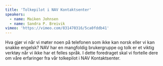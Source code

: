 ```yaml
---
title: 'Tolkepilot i NAV Kontaktsenter'
speakers:
  - name: Maiken Johnsen
  - name: Sandra P. Breivik
vimeo: 'https://vimeo.com/831470316/5ca0fddb41'
---
```


Hva gjør vi når vi møter noen på telefonen som ikke kan norsk eller vi kan snakke engelsk? NAV har en mangfoldig brukergruppe og tolk er et viktig verktøy når vi ikke har et felles språk. I dette foredraget skal vi fortelle dere om våre erfaringer fra vår tolkepilot i NAV Kontaktsenter.